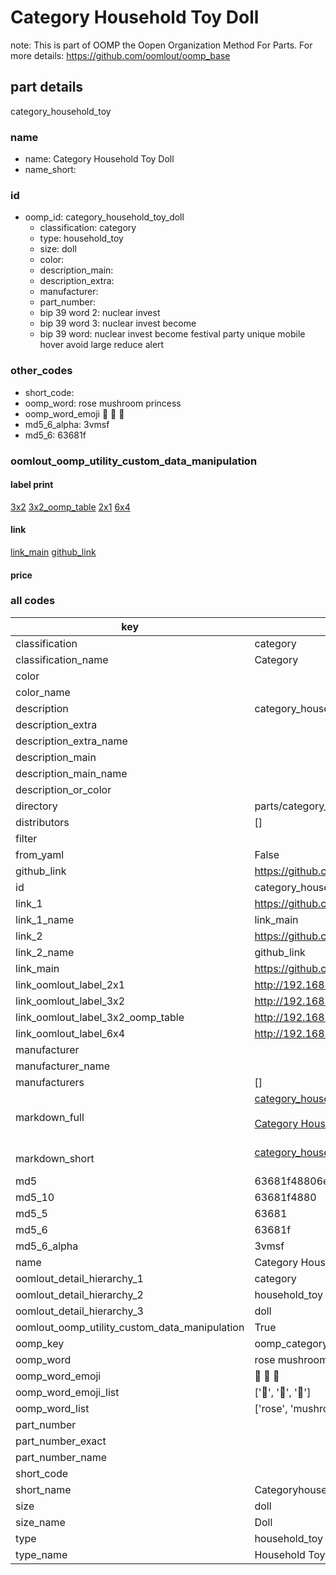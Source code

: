 # Category Household Toy Doll  

note: This is part of OOMP the Oopen Organization Method For Parts. For more details: https://github.com/oomlout/oomp_base

##  part details



category_household_toy

### name
* name: Category Household Toy Doll
* name_short: 
### id
* oomp_id: category_household_toy_doll
  * classification: category
  * type: household_toy
  * size: doll
  * color: 
  * description_main: 
  * description_extra: 
  * manufacturer: 
  * part_number: 
  * bip 39 word 2: nuclear invest
  * bip 39 word 3: nuclear invest become
  * bip 39 word: nuclear invest become festival party unique mobile hover avoid large reduce alert

### other_codes
* short_code: 
* oomp_word: rose mushroom princess
* oomp_word_emoji :rose: :mushroom: :princess:
* md5_6_alpha: 3vmsf
* md5_6: 63681f






### oomlout_oomp_utility_custom_data_manipulation
#### label print
[3x2](http://192.168.1.245:1112/?label=oomp%203vmsf)
[3x2_oomp_table](http://192.168.1.107:1112/?label=oomp%203vmsf)
[2x1](http://192.168.1.242:1112/?label=oomp%203vmsf)
[6x4](http://192.168.1.55:1112/?label=oomp%203vmsf)    

#### link

[link_main](https://github.com/oomlout/oomlout_oomp_current_version_messy/tree/main/parts/category_household_toy_doll) [github_link](https://github.com/oomlout/oomlout_oomp_part_src/tree/main/parts/category_household_toy_doll)                             

#### price







### all codes 
| key | value |  
| --- | --- |  
| classification | category |  
| classification_name | Category |  
| color |  |  
| color_name |  |  
| description | category_household_toy |  
| description_extra |  |  
| description_extra_name |  |  
| description_main |  |  
| description_main_name |  |  
| description_or_color |   |  
| directory | parts/category_household_toy_doll |  
| distributors | [] |  
| filter |  |  
| from_yaml | False |  
| github_link | https://github.com/oomlout/oomlout_oomp_part_src/tree/main/parts/category_household_toy_doll |  
| id | category_household_toy_doll |  
| link_1 | https://github.com/oomlout/oomlout_oomp_current_version_messy/tree/main/parts/category_household_toy_doll |  
| link_1_name | link_main |  
| link_2 | https://github.com/oomlout/oomlout_oomp_part_src/tree/main/parts/category_household_toy_doll |  
| link_2_name | github_link |  
| link_main | https://github.com/oomlout/oomlout_oomp_current_version_messy/tree/main/parts/category_household_toy_doll |  
| link_oomlout_label_2x1 | http://192.168.1.242:1112/?label=oomp%203vmsf |  
| link_oomlout_label_3x2 | http://192.168.1.245:1112/?label=oomp%203vmsf |  
| link_oomlout_label_3x2_oomp_table | http://192.168.1.107:1112/?label=oomp%203vmsf |  
| link_oomlout_label_6x4 | http://192.168.1.55:1112/?label=oomp%203vmsf |  
| manufacturer |  |  
| manufacturer_name |  |  
| manufacturers | [] |  
| markdown_full | [category_household_toy_doll](https://github.com/oomlout/oomlout_oomp_current_version_messy/tree/main/parts/category_household_toy_doll)<br>[](https://github.com/oomlout/oomlout_oomp_current_version_messy/tree/main/parts/category_household_toy_doll)<br>[Category Household Toy Doll](https://github.com/oomlout/oomlout_oomp_current_version_messy/tree/main/parts/category_household_toy_doll)<br><br> |  
| markdown_short | [category_household_toy_doll](https://github.com/oomlout/oomlout_oomp_current_version_messy/tree/main/parts/category_household_toy_doll)<br><br> |  
| md5 | 63681f48806e71cfb650455227dd7cba |  
| md5_10 | 63681f4880 |  
| md5_5 | 63681 |  
| md5_6 | 63681f |  
| md5_6_alpha | 3vmsf |  
| name | Category Household Toy Doll |  
| oomlout_detail_hierarchy_1 | category |  
| oomlout_detail_hierarchy_2 | household_toy |  
| oomlout_detail_hierarchy_3 | doll |  
| oomlout_oomp_utility_custom_data_manipulation | True |  
| oomp_key | oomp_category_household_toy_doll |  
| oomp_word | rose mushroom princess |  
| oomp_word_emoji | :rose: :mushroom: :princess: |  
| oomp_word_emoji_list | [':rose:', ':mushroom:', ':princess:'] |  
| oomp_word_list | ['rose', 'mushroom', 'princess'] |  
| part_number |  |  
| part_number_exact |  |  
| part_number_name |  |  
| short_code |  |  
| short_name | Categoryhouseholdtoy |  
| size | doll |  
| size_name | Doll |  
| type | household_toy |  
| type_name | Household Toy |  
